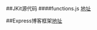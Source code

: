 
##JKit源代码
####functions.js [地址](https://github.com/pgy1/Web-Project-Pratice/blob/master/Javascript-kit/function.js)

##Express博客框架[地址](https://github.com/pgy1/Web-Project-Pratice/tree/nodejs)


